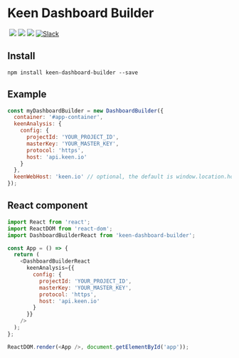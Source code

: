 # Keen Dashboard Builder

<a href="https://keen.io/"><img src="https://img.shields.io/github/release/keen/dashboard-builder.svg?style=flat-square&maxAge=600" alt=""></a>
<a href="https://github.com/keen/dashboard-builder/graphs/contributors" alt="Contributors"><img src="https://img.shields.io/github/contributors/keen/dashboard-builder.svg" /></a>
<a href="https://github.com/keen/dashboard-builder/pulse" alt="Activity"><img src="https://img.shields.io/github/last-commit/keen/dashboard-builder.svg" /></a>
<a href="#" alt="License"><img src="https://img.shields.io/github/license/keen/dashboard-builder.svg" /></a>
<a href="http://slack.keen.io/"><img src="https://img.shields.io/badge/slack-keen-orange.svg?style=flat-square&maxAge=3600" alt="Slack"></a>
<a href="https://www.jsdelivr.com/package/npm/keen-dashboard-builder"><img src="https://data.jsdelivr.com/v1/package/npm/keen-dashboard-builder/badge" alt=""></a>
<a href="https://www.npmjs.com/package/keen-dashboard-builder"><img src="https://img.shields.io/npm/dm/keen-dashboard-builder.svg" alt=""></a>

## Install

```ssh
npm install keen-dashboard-builder --save
```

## Example

```javascript
const myDashboardBuilder = new DashboardBuilder({
  container: '#app-container',
  keenAnalysis: {
    config: {
      projectId: 'YOUR_PROJECT_ID',
      masterKey: 'YOUR_MASTER_KEY',
      protocol: 'https',
      host: 'api.keen.io'
    }
  },
  keenWebHost: 'keen.io' // optional, the default is window.location.host
});
```

## React component

```javascript
import React from 'react';
import ReactDOM from 'react-dom';
import DashboardBuilderReact from 'keen-dashboard-builder';

const App = () => {
  return (
    <DashboardBuilderReact
      keenAnalysis={{
        config: {
          projectId: 'YOUR_PROJECT_ID',
          masterKey: 'YOUR_MASTER_KEY',
          protocol: 'https',
          host: 'api.keen.io'
        }
      }}
    />
  );
};

ReactDOM.render(<App />, document.getElementById('app'));
```
